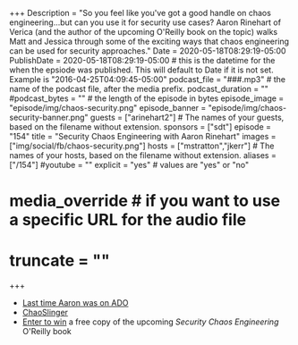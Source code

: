 +++
Description = "So you feel like you've got a good handle on chaos engineering...but can you use it for security use cases? Aaron Rinehart of Verica (and the author of the upcoming O'Reilly book on the topic) walks Matt and Jessica through some of the exciting ways that chaos engineering can be used for security approaches."
Date = 2020-05-18T08:29:19-05:00
PublishDate = 2020-05-18T08:29:19-05:00 # this is the datetime for the when the epsiode was published. This will default to Date if it is not set. Example is "2016-04-25T04:09:45-05:00"
podcast_file = "###.mp3" # the name of the podcast file, after the media prefix.
podcast_duration = ""
#podcast_bytes = "" # the length of the episode in bytes
episode_image = "episode/img/chaos-security.png"
episode_banner = "episode/img/chaos-security-banner.png"
guests = ["arinehart2"] # The names of your guests, based on the filename without extension.
sponsors = ["sdt"]
episode = "154"
title = "Security Chaos Engineering with Aaron Rinehart"
images = ["img/social/fb/chaos-security.png"]
hosts = ["mstratton","jkerr"] # The names of your hosts, based on the filename without extension.
aliases = ["/154"]
#youtube = ""
explicit = "yes" # values are "yes" or "no"
# media_override # if you want to use a specific URL for the audio file
# truncate = ""
+++

- [Last time Aaron was on ADO](https://www.arresteddevops.com/inner-source-to-open-source/)
- [ChaoSlinger](https://github.com/Optum/ChaoSlinger)
- [Enter to win](cutt.ly/verica-book) a free copy of the upcoming *Security Chaos Engineering* O'Reilly book
